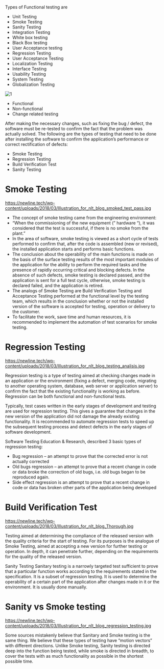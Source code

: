 
Types of Functional testing are
* Unit Testing
* Smoke Testing
* Sanity Testing
* Integration Testing
* White box testing
* Black Box testing
* User Acceptance testing
* Regression Testing
* User Acceptance Testing
* Localization Testing
* Interface Testing
* Usability Testing
* System Testing
* Globalization Testing

![1](https://www.tutorialspoint.com/software_testing_dictionary/images/functional_testing.jpg)


* Functional
* Non-functional
* Change related testing


After making the necessary changes, such as fixing the bug / defect, the software must be re-tested to confirm the fact that the problem was actually solved. The following are the types of testing that need to be done after installing the software to confirm the application’s performance or correct rectification of defects:

* Smoke Testing
* Regression Testing
* Build Verification Test
* Sanity Testing


# Smoke Testing
https://newline.tech/wp-content/uploads/2018/03/Illustration_for_nlt_blog_smoked_test_pass.jpg

* The concept of smoke testing came from the engineering environment:
* “When the commissioning of the new equipment (” hardware “), it was considered that the test is successful, if there is no smoke from the plant.”
* In the area of software, smoke testing is viewed as a short cycle of tests performed to confirm that, after the code is assembled (new or revised), the installed application starts and performs basic functions.
* The conclusion about the operability of the main functions is made on the basis of the surface testing results of the most important modules of the application for the ability to perform the required tasks and the presence of rapidly occurring critical and blocking defects. In the absence of such defects, smoke testing is declared passed, and the application is sent for a full test cycle, otherwise, smoke testing is declared failed, and the application is retired.
* The analogs of Smoke Testing are Build Verification Testing and Acceptance Testing performed at the functional level by the testing team, which results in the conclusion whether or not the installed version of the software is accepted for testing, operation or delivery to the customer.
* To facilitate the work, save time and human resources, it is recommended to implement the automation of test scenarios for smoke testing.

# Regression Testing
https://newline.tech/wp-content/uploads/2018/03/Illustration_for_nlt_blog_testing_analisis.jpg

Regression testing is a type of testing aimed at checking changes made in an application or the environment (fixing a defect, merging code, migrating to another operating system, database, web server or application server) to confirm the fact that the existing functionality is working as before. Regression can be both functional and non-functional tests.

Typically, test cases written in the early stages of development and testing are used for regression testing. This gives a guarantee that changes in the new version of the application did not damage the already existing functionality. It is recommended to automate regression tests to speed up the subsequent testing process and detect defects in the early stages of software development.

Software Testing Education & Research, described 3 basic types of regression testing:
* Bug regression – an attempt to prove that the corrected error is not actually corrected
* Old bugs regression – an attempt to prove that a recent change in code or data broke the correction of old bugs, i.e. old bugs began to be reproduced again.
* Side effect regression is an attempt to prove that a recent change in code or data has broken other parts of the application being developed

# Build Verification Test
https://newline.tech/wp-content/uploads/2018/03/Illustration_for_nlt_blog_Thorough.jpg

Testing aimed at determining the compliance of the released version with the quality criteria for the start of testing. For its purposes is the analogue of Smoke Testing, aimed at accepting a new version for further testing or operation. In depth, it can penetrate further, depending on the requirements for the quality of the released version.


Sanity Testing
Sanitary testing is a narrowly targeted test sufficient to prove that a particular function works according to the requirements stated in the specification. It is a subset of regression testing. It is used to determine the operability of a certain part of the application after changes made in it or the environment. It is usually done manually.


# Sanity vs Smoke testing
https://newline.tech/wp-content/uploads/2018/03/Illustration_for_nlt_blog_regression_testing.jpg

Some sources mistakenly believe that Sanitary and Smoke testing is the same thing. We believe that these types of testing have “motion vectors” with different directions. Unlike Smoke testing, Sanity testing is directed deep into the function being tested, while smoke is directed in breadth, to cover the tests with as much functionality as possible in the shortest possible time.
